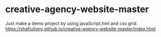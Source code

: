 # creative-agency-website-master
Just make a demo project by using javaScript,hml and css grid.
https://shafiuljony.github.io/creative-agency-website-master/index.html
